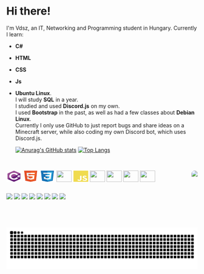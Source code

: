 # Hi there! 

I'm Vdsz, an IT, Networking and Programming student in Hungary.
Currently I learn: 
- **C#**
- **HTML**
- **CSS**
- **Js** 
- **Ubuntu Linux**.  
I will study **SQL** in a year.  
I studied and used **Discord.js** on my own.  
I used **Bootstrap** in the past, as well as had a few classes about **Debian Linux**.  
Currently I only use GitHub to just report bugs and share ideas on a Minecraft server, while also coding my own Discord bot, which uses Discord.js.  

  [![Anurag's GitHub stats](https://github-readme-stats.vercel.app/api?username=VdszHun&show_icons=true&count_private=true&theme=tokyonight)](https://github.com/anuraghazra/github-readme-stats)
  [![Top Langs](https://github-readme-stats.vercel.app/api/top-langs/?username=VdszHun&show_icons=true&count_private=true&theme=tokyonight&layout=compact)](https://github.com/anuraghazra/github-readme-stats)

##

<div style="display: inline_block"><br>
  <img align="center" height="30" width="40" src="https://raw.githubusercontent.com/devicons/devicon/master/icons/csharp/csharp-original.svg">
  <img align="center" height="30" width="40" src="https://raw.githubusercontent.com/devicons/devicon/master/icons/html5/html5-original.svg">
  <img align="center" height="30" width="40" src="https://raw.githubusercontent.com/devicons/devicon/master/icons/css3/css3-original.svg">
  <img align="center" height="30" width="40" src="https://cdn.jsdelivr.net/gh/devicons/devicon/icons/bootstrap/bootstrap-original.svg" />
  <img align="center" height="30" width="40" src="https://raw.githubusercontent.com/devicons/devicon/master/icons/javascript/javascript-plain.svg">
  <img align="center" height="30" width="40" src="https://cdn.jsdelivr.net/gh/devicons/devicon/icons/mysql/mysql-original-wordmark.svg" />
  <img align="center" height="30" width="40" src="https://cdn.jsdelivr.net/gh/devicons/devicon/icons/ubuntu/ubuntu-plain.svg" />
  <img align="center" height="30" width="40" src="https://cdn.jsdelivr.net/gh/devicons/devicon/icons/debian/debian-original-wordmark.svg" />
  <img align="center" height="30" width="40" src="https://cdn.jsdelivr.net/gh/devicons/devicon/icons/discordjs/discordjs-original.svg" />
  <img align="right" height="150" style="border-radius:50px;" src="https://media.discordapp.net/attachments/804315558421594123/981292251185569823/gwain-saga-gs.gif">  
</div>

##

<div> 
  <a href="https://www.youtube.com/channel/UCvOiRMvGy7ytuZrodpQmXnA/" target="_blank"><img src="https://img.shields.io/badge/YouTube-FF0000?style=for-the-badge&logo=youtube&logoColor=white" target="_blank"></a>
 	<a href="https://www.twitch.tv/vdszhun" target="_blank"><img src="https://img.shields.io/badge/Twitch-9146FF?style=for-the-badge&logo=twitch&logoColor=white" target="_blank"></a>
 <a href="https://discord.com/" target="_blank"><img src="https://img.shields.io/badge/Discord-7289DA?style=for-the-badge&logo=discord&logoColor=white" target="_blank"></a> 
  <a href = "mailto:vdszdavid@gmail.com"><img src="https://img.shields.io/badge/-Gmail-%23333?style=for-the-badge&logo=gmail&logoColor=white" target="_blank"></a>
  <a href = "https://www.reddit.com/user/VdszHun"><img src="https://img.shields.io/badge/Reddit-FF4500?style=for-the-badge&logo=reddit&logoColor=white" target="_blank"></a>
  <a href = "https://twitter.com/Vdsz_17_Hun"><img src="https://img.shields.io/badge/Twitter-1DA1F2?style=for-the-badge&logo=twitter&logoColor=white" target="_blank"></a>
  <a href = "https://open.spotify.com/user/uysy7imb8zbz1kyi5ynrdt6mr"><img src="https://img.shields.io/badge/Spotify-1ED760?&style=for-the-badge&logo=spotify&logoColor=white" target="_blank"></a>
  <a href = "https://soundcloud.com/user-992830942"><img src="https://img.shields.io/badge/SoundCloud-FF3300?style=for-the-badge&logo=soundcloud&logoColor=white" target="_blank"></a>
  
  ![Snake animation](https://github.com/VdszHun/VdszHun/blob/output/github-contribution-grid-snake.svg)
  
</div>

